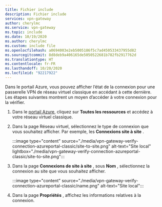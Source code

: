 ```yaml
---
title: Fichier include
description: Fichier include
services: vpn-gateway
author: cherylmc
ms.service: vpn-gateway
ms.topic: include
ms.date: 10/19/2020
ms.author: cherylmc
ms.custom: include file
ms.openlocfilehash: a0694003e2eb5005186f5c7ad450533437955d82
ms.sourcegitcommit: 8d8deb9a406165de5050522681b782fb2917762d
ms.translationtype: HT
ms.contentlocale: fr-FR
ms.lasthandoff: 10/20/2020
ms.locfileid: "92217922"
---
```

Dans le portail Azure, vous pouvez afficher l’état de la connexion pour une passerelle VPN de réseau virtuel classique en accédant à cette dernière. Les étapes suivantes montrent un moyen d’accéder à votre connexion pour la vérifier.

1. Dans le [portail Azure](https://portal.azure.com), cliquez sur **Toutes les ressources** et accédez à votre réseau virtuel classique.
1. Dans la page Réseau virtuel, sélectionnez le type de connexion que vous souhaitez afficher. Par exemple, les **Connexions site à site** .

   :::image type="content" source="./media/vpn-gateway-verify-connection-azureportal-classic/site-to-site.png" alt-text="Site local" lightbox="./media/vpn-gateway-verify-connection-azureportal-classic/site-to-site.png":::
1. Dans la page **Connexions de site à site** , sous **Nom** , sélectionnez la connexion au site que vous souhaitez afficher.

   :::image type="content" source="./media/vpn-gateway-verify-connection-azureportal-classic/name.png" alt-text="Site local":::
1. Dans la page **Propriétés** , affichez les informations relatives à la connexion.